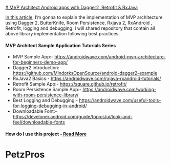 [# MVP Architect Android apps with Dagger2, Retrofit & RxJava ](https://androidwave.com/mvp-architect-android-apps-with-dagger-2-retrofit-rxjava-2/ "# MVP Architect Android apps with Dagger2, Retrofit & RxJava ")

[In this article](https://androidwave.com/mvp-architect-android-apps-with-dagger-2-retrofit-rxjava-2/ "In this article"), I’m gonna to explain the implementation of MVP architecture using Dagger 2, ButterKnife, Room Persistence, Rxjava 2, RxAndroid , Retrofit, logging and debugging. I will shared repository that contain all above library implementation following best practices.

#### MVP Architect Sample Application Tutorials Series
- MVP Sample App:- https://androidwave.com/android-mvp-architecture-for-beginners-demo-app/
- Dagger2 Introduction:- https://github.com/MindorksOpenSource/android-dagger2-example
- RxJava2 Basics:- https://androidwave.com/rxjava-rxandroid-tutorials/
- Retrofit Sample App:- https://square.github.io/retrofit/
- Room Persistence Sample App:- https://androidwave.com/working-with-room-persistence-library/
- Best Logging and Debugging:- https://androidwave.com/useful-tools-for-logging-debugging-in-android/
- Downloadable Font:- https://developer.android.com/guide/topics/ui/look-and-feel/downloadable-fonts

#### How do I use this project -[ Read More](https://androidwave.com/mvp-architect-android-apps-with-dagger-2-retrofit-rxjava-2/ " Read More")
# PetzPros
